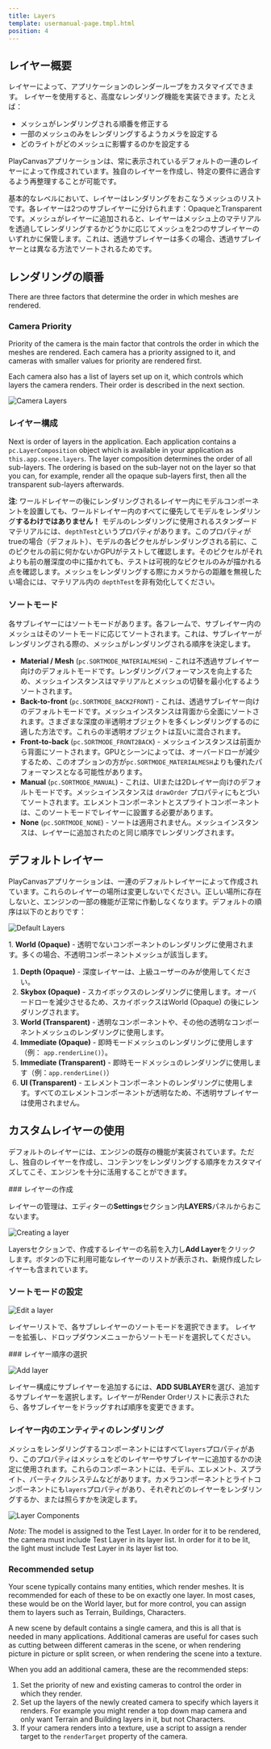 ```yaml
---
title: Layers
template: usermanual-page.tmpl.html
position: 4
---
```


## レイヤー概要

レイヤーによって、アプリケーションのレンダーループをカスタマイズできます。
レイヤーを使用すると、高度なレンダリング機能を実装できます。たとえば：

* メッシュがレンダリングされる順番を修正する
* 一部のメッシュのみをレンダリングするようカメラを設定する
* どのライトがどのメッシュに影響するのかを設定する

PlayCanvasアプリケーションは、常に表示されているデフォルトの一連のレイヤーによって作成されています。独自のレイヤーを作成し、特定の要件に適合するよう再整理することが可能です。

基本的なレベルにおいて、レイヤーはレンダリングをおこなうメッシュのリストです。各レイヤーは2つのサブレイヤーに分けられます：OpaqueとTransparentです。メッシュがレイヤーに追加されると、レイヤーはメッシュ上のマテリアルを透過してレンダリングするかどうかに応じてメッシュを2つのサブレイヤーのいずれかに保管します。これは、透過サブレイヤーは多くの場合、透過サブレイヤーとは異なる方法でソートされるためです。

## レンダリングの順番

There are three factors that determine the order in which meshes are rendered.

### Camera Priority

Priority of the camera is the main factor that controls the order in which the meshes are rendered. Each camera has a priority assigned to it, and cameras with smaller values for priority are rendered first.

Each camera also has a list of layers set up on it, which controls which layers the camera renders. Their order is described in the next section.

![Camera Layers][6]

### レイヤー構成

Next is order of layers in the application. Each application contains a `pc.LayerComposition` object which is available in your application as `this.app.scene.layers`. The layer composition determines the order of all sub-layers. The ordering is based on the sub-layer not on the layer so that you can, for example, render all the opaque sub-layers first, then all the transparent sub-layers afterwards.

**注**: ワールドレイヤーの後にレンダリングされるレイヤー内にモデルコンポーネントを設置しても、ワールドレイヤー内のすべてに優先してモデルをレンダリング**するわけではありません！** モデルのレンダリングに使用されるスタンダードマテリアルには、`depthTest`というプロパティがあります。このプロパティがtrueの場合（デフォルト）、モデルの各ピクセルがレンダリングされる前に、このピクセルの前に何かないかGPUがテストして確認します。そのピクセルがそれよりも前の層深度の中に描かれても、テストは可視的なピクセルのみが描かれる点を確認します。メッシュをレンダリングする際にカメラからの距離を無視したい場合には、マテリアル内の `depthTest`を非有効化してください。

### ソートモード

各サブレイヤーにはソートモードがあります。各フレームで、サブレイヤー内のメッシュはそのソートモードに応じてソートされます。これは、サブレイヤーがレンダリングされる際の、メッシュがレンダリングされる順序を決定します。

* **Material / Mesh** (`pc.SORTMODE_MATERIALMESH`) - これは不透過サブレイヤー向けのデフォルトモードです。レンダリングパフォーマンスを向上するため、メッシュインスタンスはマテリアルとメッシュの切替を最小化するようソートされます。
* **Back-to-front** (`pc.SORTMODE_BACK2FRONT`) - これは、透過サブレイヤー向けのデフォルトモードです。メッシュインスタンスは背面から全面にソートされます。さまざまな深度の半透明オブジェクトを多くレンダリングするのに適した方法です。これらの半透明オブジェクトは互いに混合されます。
* **Front-to-back** (`pc.SORTMODE_FRONT2BACK`) - メッシュインスタンスは前面から背面にソートされます。GPUとシーンによっては、オーバードローが減少するため、このオプションの方が`pc.SORTMODE_MATERIALMESH`よりも優れたパフォーマンスとなる可能性があります。
* **Manual** (`pc.SORTMODE_MANUAL`) - これは、UIまたは2Dレイヤー向けのデフォルトモードです。メッシュインスタンスは `drawOrder` プロパティにもとづいてソートされます。エレメントコンポーネントとスプライトコンポーネントは、このソートモードでレイヤーに設置する必要があります。
* **None** (`pc.SORTMODE_NONE`) - ソートは適用されません。メッシュインスタンスは、レイヤーに追加されたのと同じ順序でレンダリングされます。

## デフォルトレイヤー

PlayCanvasアプリケーションは、一連のデフォルトレイヤーによって作成されています。これらのレイヤーの場所は変更しないでください。正しい場所に存在しないと、エンジンの一部の機能が正常に作動しなくなります。デフォルトの順序は以下のとおりです：

![Default Layers][1]

1. **World (Opaque)** - 透明でないコンポーネントのレンダリングに使用されます。多くの場合、不透明コンポーネントメッシュが該当します。
1. **Depth (Opaque)** - 深度レイヤーは、上級ユーザーのみが使用してください。
1. **Skybox (Opaque)** - スカイボックスのレンダリングに使用します。オーバードローを減少させるため、スカイボックスはWorld (Opaque) の後にレンダリングされます。
1. **World (Transparent)** - 透明なコンポーネントや、その他の透明なコンポーネントメッシュのレンダリングに使用します。
1. **Immediate (Opaque)** - 即時モードメッシュのレンダリングに使用します（例： `app.renderLine()`）。
1. **Immediate (Transparent)** - 即時モードメッシュのレンダリングに使用します（例：`app.renderLine()`）
1. **UI (Transparent)** - エレメントコンポーネントのレンダリングに使用します。すべてのエレメントコンポーネントが透明なため、不透明サブレイヤーは使用されません。

## カスタムレイヤーの使用

デフォルトのレイヤーには、エンジンの既存の機能が実装されています。ただし、独自のレイヤーを作成し、コンテンツをレンダリングする順序をカスタマイズしてこそ、エンジンを十分に活用することができます。

### レイヤーの作成

レイヤーの管理は、エディターの**Settings**セクション内**LAYERS**パネルからおこないます。

![Creating a layer][2]

Layersセクションで、作成するレイヤーの名前を入力し**Add Layer**をクリックします。ボタンの下に利用可能なレイヤーのリストが表示され、新規作成したレイヤーも含まれています。

### ソートモードの設定

![Edit a layer][3]

レイヤーリストで、各サブレレイヤーのソートモードを選択できます。
レイヤーを拡張し、ドロップダウンメニューからソートモードを選択してください。

### レイヤー順序の選択

![Add layer][4]

レイヤー構成にサブレイヤーを追加するには、**ADD SUBLAYER**を選び、追加するサブレイヤーを選択します。レイヤーがRender Orderリストに表示されたら、各サブレイヤーをドラッグすれば順序を変更できます。

### レイヤー内のエンティティのレンダリング

メッシュをレンダリングするコンポーネントにはすべて`layers`プロパティがあり、このプロパティはメッシュをどのレイヤーやサブレイヤーに追加するかの決定に使用されます。これらのコンポーネントには、モデル、エレメント、スプライト、パーティクルシステムなどがあります。カメラコンポーネントとライトコンポーネントにも`layers`プロパティがあり、それぞれどのレイヤーをレンダリングするか、または照らすかを決定します。

![Layer Components][5]

*Note:* The model is assigned to the Test Layer. In order for it to be rendered, the camera must include Test Layer in its layer list. In order for it to be lit, the light must include Test Layer in its layer list too.

### Recommended setup

Your scene typically contains many entities, which render meshes. It is recommended for each of these to be on exactly one layer. In most cases, these would be on the World layer, but for more control, you can assign them to layers such as Terrain, Buildings, Characters.

A new scene by default contains a single camera, and this is all that is needed in many applications. Additional cameras are useful for cases such as cutting between different cameras in the scene, or when rendering picture in picture or split screen, or when rendering the scene into a texture.

When you add an additional camera, these are the recommended steps:
1. Set the priority of new and existing cameras to control the order in which they render.
2. Set up the layers of the newly created camera to specify which layers it renders. For example you might render a top down map camera and only want Terrain and Building layers in it, but not Characters.
3. If your camera renders into a texture, use a script to assign a render target to the `renderTarget` property of the camera.

[1]: /images/user-manual/graphics/layers/default-layers.jpg
[2]: /images/user-manual/graphics/layers/new-layer.jpg
[3]: /images/user-manual/graphics/layers/edit-layer.jpg
[4]: /images/user-manual/graphics/layers/add-sub-layer.jpg
[5]: /images/user-manual/graphics/layers/test-layer-components.jpg
[6]: /images/user-manual/graphics/layers/camera-layers.jpg

